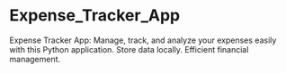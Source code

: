 # Expense_Tracker_App
Expense Tracker App: Manage, track, and analyze your expenses easily with this Python application. Store data locally. Efficient financial management.
